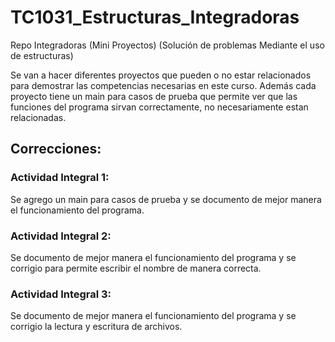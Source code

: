 # TC1031_Estructuras_Integradoras
Repo Integradoras (Mini Proyectos) (Solución de problemas Mediante el uso de estructuras)

Se van a hacer diferentes proyectos que pueden o no estar relacionados para demostrar las competencias necesarias en este curso. Además cada proyecto tiene un main para casos de prueba que permite ver que las funciones del programa sirvan correctamente, no necesariamente estan relacionadas.

## Correcciones:

### Actividad Integral 1:
Se agrego un main para casos de prueba y se documento de mejor manera el funcionamiento del programa.

### Actividad Integral 2:
Se documento de mejor manera el funcionamiento del programa y se corrigio para permite escribir el nombre de manera correcta.

### Actividad Integral 3:
Se documento de mejor manera el funcionamiento del programa y se corrigio la lectura y escritura de archivos.

